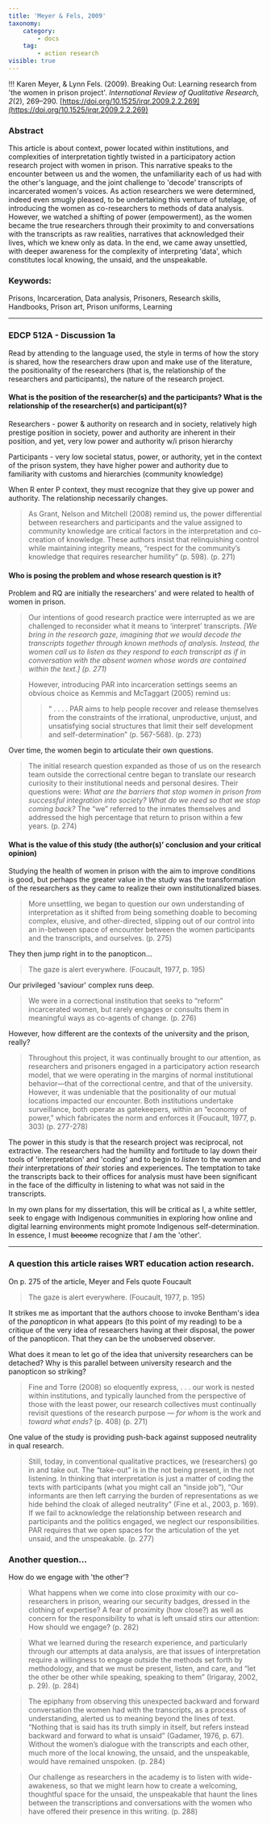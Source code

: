 ```yaml
---
title: 'Meyer & Fels, 2009'
taxonomy:
    category:
        - docs
    tag:
        - action research
visible: true
---
```


!!! Karen Meyer, & Lynn Fels. (2009). Breaking Out: Learning research from 'the women in prison project'. *International Review of Qualitative Research, 2*(2), 269–290. [https://doi.org/10.1525/irqr.2009.2.2.269](https://doi.org/10.1525/irqr.2009.2.2.269)


### Abstract

This article is about context, power located within institutions, and complexities of interpretation tightly twisted in a participatory action research project with women in prison. This narrative speaks to the encounter between us and the women, the unfamiliarity each of us had with the other's language, and the joint challenge to 'decode' transcripts of incarcerated women's voices. As action researchers we were determined, indeed even smugly pleased, to be undertaking this venture of tutelage, of introducing the women as co-researchers to methods of data analysis. However, we watched a shifting of power (empowerment), as the women became the true researchers through their proximity to and conversations with the transcripts as raw realities, narratives that acknowledged their lives, which we knew only as data. In the end, we came away unsettled, with deeper awareness for the complexity of interpreting 'data', which constitutes local knowing, the unsaid, and the unspeakable.

### Keywords:
Prisons, Incarceration, Data analysis, Prisoners, Research skills, Handbooks, Prison art, Prison uniforms, Learning

---

### EDCP 512A - Discussion 1a

Read by attending to the language used, the style in terms of how the story is shared, how the researchers draw upon and make use of the literature, the positionality of the researchers (that is, the relationship of the researchers and participants), the nature of the research project.

####  What is the position of the researcher(s) and the participants? What is the relationship of the researcher(s) and participant(s)?

Researchers - power & authority on research and in society, relatively high prestige position in society, power and authority are inherent in their position, and yet, very low power and authority w/i prison hierarchy

Participants - very low societal status, power, or authority, yet in the context of the prison system, they have higher power and authority due to familiarity with customs and hierarchies (community knowledge)

When R enter P context, they must recognize that they give up power and authority. The relationship necessarily changes.

> As Grant, Nelson and Mitchell (2008) remind us, the power differential between researchers and participants and the value assigned to community knowledge are critical factors in the interpretation and co-creation of knowledge. These authors insist that relinquishing control while maintaining integrity means, “respect for the community’s knowledge that requires researcher humility” (p. 598). (p. 271)

#### Who is posing the problem and whose research question is it?

Problem and RQ are initially the researchers' and were related to health of women in prison.

> Our intentions of good research practice were interrupted as we are challenged to reconsider what it means to ‘interpret’ transcripts. *[We bring in the research gaze, imagining that we would decode the transcripts together through known methods of analysis. Instead, the women call us to listen as they respond to each transcript as if in conversation with the absent women whose words are contained within the text.] (p. 271)*

> However, introducing PAR into incarceration settings seems an obvious choice as Kemmis and McTaggart (2005) remind us:
>>“ . . . . PAR aims to help people recover and release themselves from the constraints of the irrational, unproductive, unjust, and unsatisfying social structures that limit their self development and self-determination” (p. 567-568). (p. 273)

Over time, the women begin to articulate their own questions.

> The initial research question expanded as those of us on the research team outside the correctional centre began to translate our research curiosity to their institutional needs and personal desires. Their questions were: *What are the barriers that stop women in prison from successful integration into society? What do we need so that we stop coming back?* The “we” referred to the inmates themselves and addressed the high percentage that return to prison within a few years. (p. 274)


#### What is the value of this study (the author(s)’ conclusion and your critical opinion)

Studying the health of women in prison with the aim to improve conditions is good, but perhaps the greater value in the study was the transformation of the researchers as they came to realize their own institutionalized biases.

> More unsettling, we began to question our own understanding of interpretation as it shifted from being something doable to becoming complex, elusive, and other-directed, slipping out of our control into an in-between space of encounter between the women participants and the transcripts, and ourselves. (p. 275)

They then jump right in to the panopticon...

> The gaze is alert everywhere. (Foucault, 1977, p. 195)

Our privileged 'saviour' complex runs deep.

> We were in a correctional institution that seeks to “reform” incarcerated women, but rarely engages or consults them in meaningful ways as co-agents of change. (p. 276)

However, how different are the contexts of the university and the prison, really?

> Throughout this project, it was continually brought to our attention, as researchers and prisoners engaged in a participatory action research model, that we were operating in the margins of normal institutional behavior—that of the correctional centre, and that of the university. However, it was undeniable that the positionality of our mutual locations impacted our encounter. Both institutions undertake surveillance, both operate as gatekeepers, within an “economy of power,” which fabricates the norm and enforces it (Foucault, 1977, p. 303) (p. 277-278)

The power in this study is that the research project was reciprocal, not extractive. The researchers had the humility and fortitude to lay down their tools of 'interpretation' and 'coding' and to begin to *listen* to the women and *their* interpretations of *their* stories and experiences. The temptation to take the transcripts back to their offices for analysis must have been significant in the face of the difficulty in listening to what was not said in the transcripts.

In my own plans for my dissertation, this will be critical as I, a white settler, seek to engage with Indigenous communities in exploring how online and digital learning environments might promote Indigenous self-determination. In essence, I must ~~become~~ recognize that *I* am the 'other'.

---

### A question this article raises WRT education action research.

On p. 275 of the article, Meyer and Fels quote Foucault

> The gaze is alert everywhere. (Foucault, 1977, p. 195)

It strikes me as important that the authors choose to invoke Bentham's idea of the *panopticon* in what appears (to this point of my reading) to be a critique of the very idea of researchers having at their disposal, the power of the panopticon. That they can be the unobserved observer.

What does it mean to let go of the idea that university researchers can be detached? Why is this parallel between university research and the panopticon so striking?

> Fine and Torre (2008) so eloquently express,
> . . . our work is nested within institutions, and typically launched from the perspective of those with the least power, our research collectives must continually revisit questions of the research purpose — *for whom* is the work and *toward what ends?* (p. 408) (p. 271)


One value of the study is providing push-back against supposed neutrality in qual research.

> Still, today, in conventional qualitative practices, we (researchers) go in and take out. The “take-out” is in the not being present, in the not listening. In thinking that interpretation is just a matter of coding the texts with participants (what you might call an “inside job”), “Our informants are then left carrying the burden of representations as we hide behind the cloak of alleged neutrality” (Fine et al., 2003, p. 169). If we fail to acknowledge the relationship between research and participants and the politics engaged, we neglect our responsibilities. PAR requires that we open spaces for the articulation of the yet unsaid, and the unspeakable. (p. 277)

### Another question...

How do we engage with 'the other'?

> What happens when we come into close proximity with our co-researchers in prison, wearing our security badges, dressed in the clothing of expertise? A fear of proximity (how close?) as well as concern for the responsibility to what is left unsaid stirs our attention: How should we engage? (p. 282)

> What we learned during the research experience, and particularly through our attempts at data analysis, are that issues of interpretation require a willingness to engage outside the methods set forth by methodology, and that we must be present, listen, and care, and “let the other be other while speaking, speaking to them” (Irigaray, 2002, p. 29). (p. 284)

> The epiphany from observing this unexpected backward and forward conversation the women had with the transcripts, as a process of understanding, alerted us to meaning beyond the lines of text. “Nothing that is said has its truth simply in itself, but refers instead backward and forward to what is unsaid” (Gadamer, 1976, p. 67). Without the women’s dialogue with the transcripts and each other, much more of the local knowing, the unsaid, and the unspeakable, would have remained unspoken. (p. 284)

> Our challenge as researchers in the academy is to listen with wide-awakeness, so that we might learn how to create a welcoming, thoughtful space for the unsaid, the unspeakable that haunt the lines between the transcriptions and conversations with the women who have offered their presence in this writing. (p. 288)
